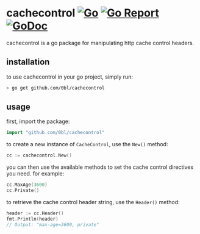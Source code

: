 # cachecontrol [![Go](https://github.com/0bl/cachecontrol/actions/workflows/go.yml/badge.svg)](https://github.com/0bl/cachecontrol/actions/workflows/go.yml) [![Go Report](https://goreportcard.com/badge/github.com/0bl/cachecontrol)](https://goreportcard.com/report/github.com/0bl/cachecontrol) [![GoDoc](https://godoc.org/github.com/0bl/cachecontrol?status.svg)](https://godoc.org/github.com/0bl/cachecontrol)
cachecontrol is a go package for manipulating http cache control headers.

## installation
to use cachecontrol in your go project, simply run:
```sh
> go get github.com/0bl/cachecontrol
```

## usage
first, import the package:
```go
import "github.com/0bl/cachecontrol"
```
to create a new instance of `CacheControl`, use the `New()` method:
```go
cc := cachecontrol.New()
```
you can then use the available methods to set the cache control directives you need. for example:
```go
cc.MaxAge(3600)
cc.Private()
```
to retrieve the cache control header string, use the `Header()` method:
```go
header := cc.Header()
fmt.Println(header)
// Output: "max-age=3600, private"
```
